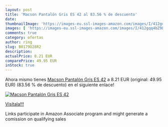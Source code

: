 ```yaml
---
layout: post
title: 'Macson Pantalón Gris ES 42 al 83.56 % de descuento'
date: 
thumbnailImage: 'https://images-eu.ssl-images-amazon.com/images/I/412gqq4bZ9L._SL200_.jpg'
images: [ 'https://images-eu.ssl-images-amazon.com/images/I/412gqq4bZ9L._SL200_.jpg' ]
comments: true
category: ofertas
author: ring
slug: B0179O28R2
description:
actualPrice: 8.21 EUR
comparePrice: 49.95 EUR
inStock: true
---
```


Ahora mismo tienes [Macson Pantalón Gris ES 42](https://www.amazon.es/dp/B0179O28R2/?tag=tolees-21) a 8.21 EUR (original: 49.95 EUR) (83.56 %  de descuento) en el siguiente enlace!

[![Macson Pantalón Gris ES 42](https://images-eu.ssl-images-amazon.com/images/I/412gqq4bZ9L._SL200_.jpg)](https://www.amazon.es/dp/B0179O28R2/?tag=tolees-21)

[Visítala!!!](https://www.amazon.es/dp/B0179O28R2/?tag=tolees-21)

Links participate in Amazon Associate program and might generate a comission on qualifying sales
